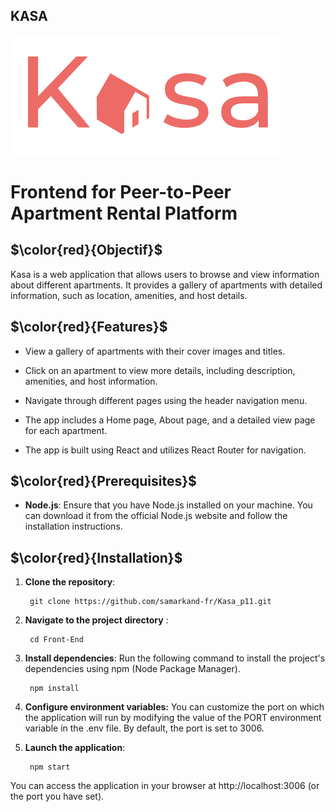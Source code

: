 ## KASA

![](./Front-End/src/assets/kasa.png)
# Frontend for Peer-to-Peer Apartment Rental Platform


## $\color{red}{Objectif}$

Kasa is a web application that allows users to browse and view information about different apartments. It provides a gallery of apartments with detailed information, such as location, amenities, and host details.

  
   ## $\color{red}{Features}$

* View a gallery of apartments with their cover images and titles.

* Click on an apartment to view more details, including description, amenities, and host information.

* Navigate through different pages using the header navigation menu.

* The app includes a Home page, About page, and a detailed view page for each apartment.

* The app is built using React and utilizes React Router for navigation.


## $\color{red}{Prerequisites}$
  * **Node.js**: Ensure that you have Node.js installed on your machine. You can download it from the official Node.js website and follow the installation instructions.

## $\color{red}{Installation}$
  

1. **Clone the repository**:

        git clone https://github.com/samarkand-fr/Kasa_p11.git

2. **Navigate to the project directory** :

        cd Front-End

3.  **Install dependencies**:
      Run the following command to install the project's dependencies using npm  (Node Package Manager).

         npm install

4.  **Configure environment variables:** 
       You can customize the port on which the application will run by modifying the value of the PORT environment variable in the .env file. By default, the port is set to 3006.

5. **Launch the application**: 

        npm start

You can access the application in your browser at http://localhost:3006 (or the port you have set).